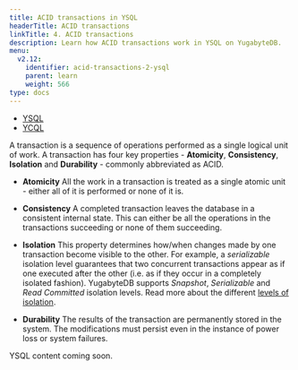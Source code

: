 ```yaml
---
title: ACID transactions in YSQL
headerTitle: ACID transactions
linkTitle: 4. ACID transactions
description: Learn how ACID transactions work in YSQL on YugabyteDB.
menu:
  v2.12:
    identifier: acid-transactions-2-ysql
    parent: learn
    weight: 566
type: docs
---
```


<ul class="nav nav-tabs-alt nav-tabs-yb">

  <li >
    <a href="../acid-transactions-ysql" class="nav-link active">
      <i class="icon-postgres" aria-hidden="true"></i>
      YSQL
    </a>
  </li>

  <li >
    <a href="../acid-transactions-ycql" class="nav-link">
      <i class="icon-cassandra" aria-hidden="true"></i>
      YCQL
    </a>
  </li>

</ul>

A transaction is a sequence of operations performed as a single logical unit of work. A transaction has four key properties - **Atomicity**, **Consistency**, **Isolation** and **Durability** - commonly abbreviated as ACID.

- **Atomicity** All the work in a transaction is treated as a single atomic unit - either all of it is performed or none of it is.

- **Consistency** A completed transaction leaves the database in a consistent internal state. This can either be all the operations in the transactions succeeding or none of them succeeding.

- **Isolation** This property determines how/when changes made by one transaction become visible to the other. For example, a *serializable* isolation level guarantees that two concurrent transactions appear as if one executed after the other (i.e. as if they occur in a completely isolated fashion). YugabyteDB supports *Snapshot*, *Serializable* and *Read Committed* isolation levels. Read more about the different [levels of isolation](../../../architecture/transactions/isolation-levels/).

- **Durability** The results of the transaction are permanently stored in the system. The modifications must persist even in the instance of power loss or system failures.

YSQL content coming soon.
